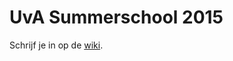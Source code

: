 # UvA Summerschool 2015

Schrijf je in op de [wiki](https://github.com/jlnjnsn/uva-summerschool-2015/wiki).

